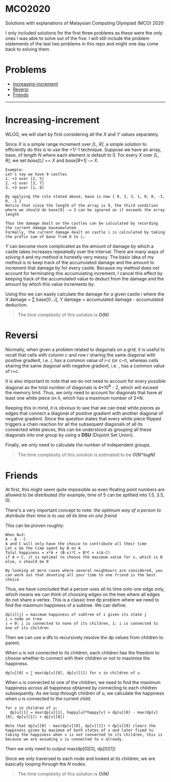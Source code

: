 # MCO2020
Solutions with explanations of Malaysian Computing Olympiad (MCO) 2020

I only included solutions for the first three problems as these were the only ones I was able to solve out of the five.
I will still include the problem statements of the last two problems in this repo and might one day come back to solving them.

# Problems
- [Increasing-increment](https://github.com/DavidTan0527/MCO2020#increasing-increment)
- [Reversi](https://github.com/DavidTan0527/MCO2020#reversi)
- [Friends](https://github.com/DavidTan0527/MCO2020#friends)

---

# Increasing-increment
WLOG, we will start by first considering all the *X* and *Y* values separately. 

Since *X* is a simple range increment over *[L, R]*, a simple solution to efficiently do this is to use the +1/-1 technique.
Suppose we have an array, base, of length *N* where each element is default to 0. For every *X* over *[L, R]*, we set *base\[L\] += X* and *base\[R+1\] -= X*.
```
Example:
Let's say we have 9 castles
1. +3 over [2, 5]
2. +1 over [3, 7]
3. +3 over [1, 8]

By applying the rule stated above, base is now { 0, 3, 3, 1, 0, 0, -3, 0, -1 }
Notice that since the length of the array is 9, the third condition where we should do base[9] -= 3 can be ignored as it exceeds the array length

Thus the damage dealt on the castles can be calculated by recording the current damage baseumulated.
Formally, the current damage dealt on castle i is calculated by taking the prefix sum of base from 0 to i;
```

*Y* can become more complicated as the amount of damage by which a castle takes increases repeatedly over the interval. There are many ways of solving it and my method is honestly very messy. The basic idea of my method is to keep track of the accumulated damage and the amount to increment that damage by for every castle. Because my method does not account for terminating this accumulating increment, I cancel this effect by keeping track of the accumulated value to deduct from the damage and the amount by which this value increments by.

Using this we can easily calculate the damage for a given castle *i* where the *X* damage = ∑ base[0...i], *Y* damage = accumulated damage - accumulated deduction.

> The time complexity of this solution is ***O(N)***

# Reversi
Normally, when given a problem related to diagonals on a grid, it is useful to recall that cells with column *c* and row *r* sharing the same diagonal with positive gradient, i.e. /, has a common value of *r-c* (or *c-r*), whereas cells sharing the same diagonal with negative gradient, i.e. \, has a common value of *r+c*.

It is also important to note that we do not need to account for every possible diagonal as the total number of diagonals is 4\*10<sup>9</sup> - 2, which will exceed the memory limit. Thus, we only need to account for diagonals that have at least one white piece on it, which has a maximum number of 2\*N.

Keeping this in mind, it is obvious to see that we can treat white pieces as edges that connect a diagonal of positive gradient with another diagonal of negative gradient. Since the question states that every white piece flipped triggers a chain reaction for all the subsequent diagonals of all its connected white pieces, this can be understood as grouping all these diagonals into one group by using a **DSU** (Disjoint Set Union). 

Finally, we only need to calculate the number of independent groups.

> The time complexity of this solution is estimated to be ***O(N\*logN)***

# Friends
At first, this might seem quite impossible as even floating point numbers are allowed to be distributed (for example, time of 5 can be splitted into 1.5, 3.5, 0).

There's a very important concept to note: *the optimum way of a person to distribute their time is to use all its time on one friend*

This can be proven roughly:
```
When N=3:
A - B - C
A and C will only have the choice to contribute all their time
Let x be the time spent by B on A
Total happiness = x*A + (B-x)*C = B*C + x(A-C)
if A > C, it is optimal to choose the maximum value for x, which is B
else, x should be 0

By looking at more cases where several neighbours are considered, you can work out that devoting all your time to one friend is the best choice
```

Thus, we have concluded that a person uses all its time onto one edge only, which means we can think of choosing edges on the tree where all edges do not share a vertex. This is a classic tree dp problem where we need to find the maximum happiness of a subtree.
We can define:
```
dp[i][j] = maximum happiness of subtree of i given its state j
i = node on tree
j = 0: i is connected to none of its children, 1: i is connected to one of its children
```

Then we can use a dfs to recursively resolve the dp values from children to parent.

When u is not connected to its children, each children has the freedom to choose whether to connect with their children or not to maximise the happiness.
```
dp[u][0] = ∑ max(dp[v][0], dp[v][1]) for v in children of u
```

When u is connected to one of the children, we need to find the maximum happiness across all happiness obtained by connecting to each children subsequently. As we loop through children of u, we calculate the happiness when u is connected to the current child.
```
for v in children of u:
  dp[u][1] = max(dp[u][1], happy[u]*happy[v] + dp[u][0] - max(dp[v][0], dp[v][1]) + dp[v][0])

Note that dp[u][0] - max(dp[v][0], dp[v][1]) + dp[v][0] clears the happiness given by maximum of both states of v and later fixed to taking the happiness when v is not connected to its children, this is because we are assuming u is connected to v already.
```
Then we only need to output max(dp[0][0], dp[0][1])

Since we only traversed to each node and looked at its children, we are basically looping through the *N* nodes.

> The time complexity of this solution is ***O(N)***